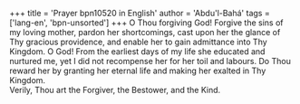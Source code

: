 +++
title = 'Prayer bpn10520 in English'
author = 'Abdu'l-Bahá'
tags = ['lang-en', 'bpn-unsorted']
+++
O Thou forgiving God!  Forgive the sins of my loving mother, pardon her shortcomings, cast upon her the glance of Thy gracious providence, and enable her to gain admittance into Thy Kingdom. 
O God!  From the earliest days of my life she educated and nurtured me, yet I did not recompense her for her toil and labours.  Do Thou reward her by granting her eternal life and making her exalted in Thy Kingdom.  
Verily, Thou art the Forgiver, the Bestower, and the Kind.
